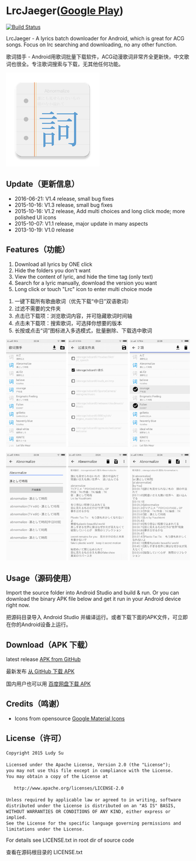 # LrcJaeger([Google Play](https://play.google.com/store/apps/details?id=orz.ludysu.lrcjaeger))

[![Build Status](https://travis-ci.org/LudySu/LrcJaeger.svg?branch=master)](https://travis-ci.org/LudySu/LrcJaeger)

LrcJaeger - A lyrics batch downloader for Android, which is great for ACG songs. Focus on lrc searching and downloading, no any other function. 

歌词猎手 - Android用歌词批量下载软件，ACG动漫歌词非常齐全更新快，中文歌词也很全。专注歌词搜索与下载，无其他任何功能。 

![](docs/web_hi_res_256.png)

## Update（更新信息）

- 2016-06-21: V1.4 release, small bug fixes
- 2015-10-16: V1.3 release, small bug fixes
- 2015-10-16: V1.2 release, Add multi choices and long click mode; more polished UI icons
- 2015-10-07: V1.1 release, major update in many aspects
- 2013-10-19: V1.0 release

## Features（功能）

<ol>
<li>Download all lyrics by ONE click</li>
<li>Hide the folders you don't want</li>
<li>View the content of lyric, and hide the time tag (only text)</li>
<li>Search for a lyric manually, download the version you want</li>
<li>Long click or touch "Lrc" icon to enter multi choice mode</li>
</ol>

<ol>
<li>一键下载所有歌曲歌词（优先下载“中日”双语歌词）</li>
<li>过滤不需要的文件夹</li>
<li>点击已下载项：浏览歌词内容，并可隐藏歌词时间轴</li>
<li>点击未下载项：搜索歌词，可选择你想要的版本</li>
<li>长按或点击“词”图标进入多选模式，批量删除、下载选中歌词</li>
</ol>

![](docs/screenshot1.png)

![](docs/screenshot2.png)

## Usage（源码使用）

Import the source folder into Android Studio and build & run. Or you can download the binary APK file below and get it run in your Android device right now.

把源码目录导入 Android Studio 并编译运行。或者下载下面的APK文件，可立即在你的Android设备上运行。

## Download（APK 下载）

latest release [APK from GitHub](https://github.com/LudySu/LrcJaeger/releases)

最新发布 [从 GitHub 下载 APK](https://github.com/LudySu/LrcJaeger/releases)

国内用户也可以用 [百度网盘下载 APK](http://pan.baidu.com/s/1sj22N6H#path=%252FLrcJaeger)

## Credits（鸣谢）

- Icons from opensource [Google Material Icons](https://www.google.com/design/icons/)


## License（许可）


    Copyright 2015 Ludy Su

    Licensed under the Apache License, Version 2.0 (the "License");
    you may not use this file except in compliance with the License.
    You may obtain a copy of the License at

       http://www.apache.org/licenses/LICENSE-2.0

    Unless required by applicable law or agreed to in writing, software
    distributed under the License is distributed on an "AS IS" BASIS,
    WITHOUT WARRANTIES OR CONDITIONS OF ANY KIND, either express or implied.
    See the License for the specific language governing permissions and
    limitations under the License.

For details see LICENSE.txt in root dir of source code

查看在源码根目录的 LICENSE.txt

